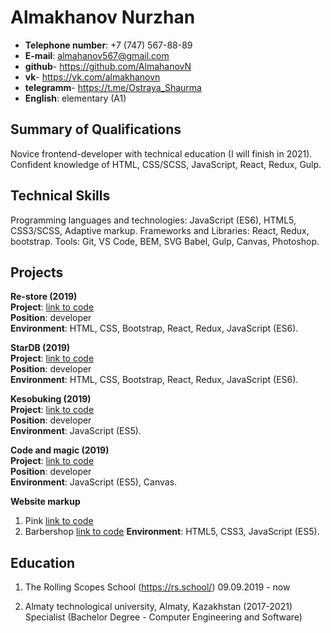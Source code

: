 #  Almakhanov Nurzhan
* **Telephone number**: +7 (747) 567-88-89
* **E-mail**: almahanov567@gmail.com
* **github**- https://github.com/AlmahanovN
* **vk**- https://vk.com/almakhanovn 
* **telegramm**- https://t.me/Ostraya_Shaurma
* **English**: elementary (A1)  

## Summary of Qualifications
Novice frontend-developer with technical education (I will finish in 2021). Confident knowledge of HTML, CSS/SCSS, JavaScript, React, Redux, Gulp.
## Technical Skills
Programming languages and technologies: JavaScript (ES6), HTML5, CSS3/SCSS, Adaptive markup.
Frameworks and Libraries: React, Redux, bootstrap.
Tools: Git, VS Code, BEM, SVG Babel, Gulp, Canvas, Photoshop.
## Projects  
**Re-store (2019)**  
**Project**: [link to code](https://github.com/AlmahanovN/react-redux-re-store)  
**Position**: developer  
**Environment**: HTML, CSS, Bootstrap, React, Redux, JavaScript (ES6).  

**StarDB (2019)**  
**Project**: [link to code](https://github.com/AlmahanovN/react-star-db)  
**Position**: developer  
**Environment**: HTML, CSS, Bootstrap, React, Redux, JavaScript (ES6).  

**Kesobuking (2019)**  
**Project**: [link to code](https://github.com/AlmahanovN/react-star-db)  
**Position**: developer  
**Environment**: JavaScript (ES5).  

**Code and magic (2019)**  
**Project**: [link to code](https://github.com/AlmahanovN/code-and-magic)  
**Position**: developer  
**Environment**: JavaScript (ES5), Canvas.  

**Website markup**
1. Pink [link to code](https://github.com/AlmahanovN/pink)
2. Barbershop [link to code](https://github.com/AlmahanovN/Barbershop)
**Environment**: HTML5, CSS3, JavaScript (ES5).
## Education
1. The Rolling Scopes School (https://rs.school/) 09.09.2019 - now

2. Almaty technological university, Almaty, Kazakhstan (2017-2021)
Specialist  (Bachelor Degree - Computer Engineering and Software)
